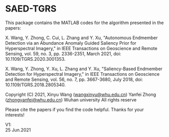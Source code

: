 # SAED-TGRS

This package contains the MATLAB codes for the algorithm presented in the papers:

X. Wang, Y. Zhong, C. Cui, L. Zhang and Y. Xu, "Autonomous Endmember
Detection via an Abundance Anomaly Guided Saliency Prior for
Hyperspectral Imagery," in IEEE Transactions on Geoscience and Remote
Sensing, vol. 59, no. 3, pp. 2336-2351, March 2021, doi:
10.1109/TGRS.2020.3001353.

X. Wang, Y. Zhong, Y. Xu, L. Zhang and Y. Xu, "Saliency-Based Endmember
Detection for Hyperspectral Imagery," in IEEE Transactions on Geoscience
and Remote Sensing, vol. 56, no. 7, pp. 3667-3680, July 2018, doi:
10.1109/TGRS.2018.2805340.

Copyright (C) 2021, Xinyu Wang (wangxinyu@whu.edu.cn)
                    Yanfei Zhong (zhongyanfei@whu.edu.cn)
                    Wuhan university
                    All rights reserve

Please cite the papers if you find the code helpful. Thanks for your interests!


V1:  
25 Jun.2021
